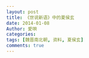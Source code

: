 ```yaml
---
layout: post
title: 《世说新语》中的夏侯玄
date: 2014-01-08
Author: 愛唄
categories: 
tags: [魏晋南北朝, 资料, 夏侯玄]
comments: true
--- 
```


<br>
<br>



<br>
